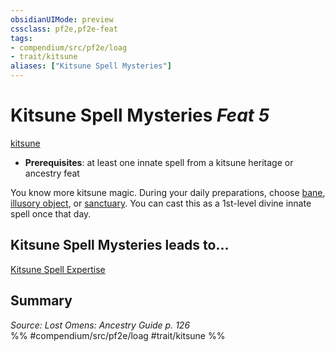 ```yaml
---
obsidianUIMode: preview
cssclass: pf2e,pf2e-feat
tags:
- compendium/src/pf2e/loag
- trait/kitsune
aliases: ["Kitsune Spell Mysteries"]
---
```

# Kitsune Spell Mysteries  *Feat 5*  
[kitsune](/rules/traits/kitsune-loag.md)  

- **Prerequisites**: at least one innate spell from a kitsune heritage or ancestry feat

You know more kitsune magic. During your daily preparations, choose [bane](/compendium/spells/bane.md), [illusory object](/compendium/spells/illusory-object.md), or [sanctuary](/compendium/spells/sanctuary.md). You can cast this as a 1st-level divine innate spell once that day.

## Kitsune Spell Mysteries leads to...

[Kitsune Spell Expertise](/compendium/feats/kitsune-spell-expertise-loag.md)

## Summary

*Source: Lost Omens: Ancestry Guide p. 126*  
%% #compendium/src/pf2e/loag #trait/kitsune %%